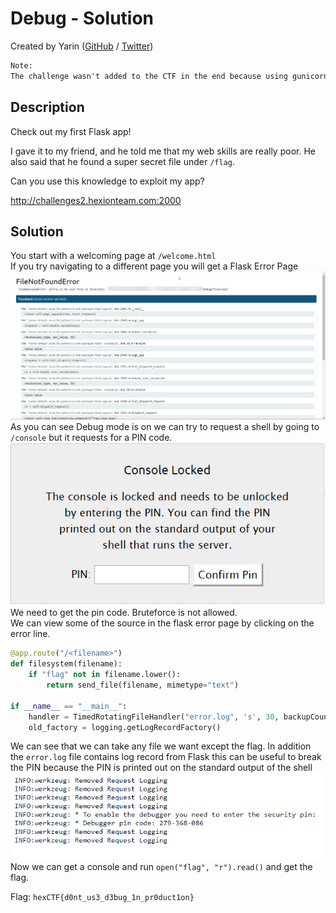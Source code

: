 # Debug - Solution

Created by Yarin ([GitHub](https://github.com/CmdEngineer) / [Twitter](https://twitter.com/CmdEngineer_))

```txt
Note:
The challenge wasn't added to the CTF in the end because using gunicorn on it would disable Flask's Debug mode, runing it without gunicorn was plausible but then everytime someone would bruteforce the pin we had to restart the server due to too many tries.
```

## Description

Check out my first Flask app!

I gave it to my friend, and he told me that my web skills are really poor.
He also said that he found a super secret file under `/flag`.

Can you use this knowledge to exploit my app?

http://challenges2.hexionteam.com:2000

## Solution

You start with a welcoming page at `/welcome.html` \
If you try navigating to a different page you will get a Flask Error Page
![Image Error](assets/flask_error.png)
As you can see Debug mode is on we can try to request a shell by going to `/console` but it requests for a PIN code.
![Image Error](assets/pin_code.png)
We need to get the pin code. Bruteforce is not allowed. \
We can view some of the source in the flask error page by clicking on the error line. 
```py
@app.route("/<filename>")
def filesystem(filename):
    if "flag" not in filename.lower():
        return send_file(filename, mimetype="text")
 
if __name__ == "__main__":
    handler = TimedRotatingFileHandler("error.log", 's', 30, backupCount=1)
    old_factory = logging.getLogRecordFactory()
```
We can see that we can take any file we want except the flag. In addition the `error.log` file contains log record from Flask this can be useful to break the PIN because the PIN is printed out on the standard output of the shell
![Image Error](assets/error_pin.png)
Now we can get a console and run `open("flag", "r").read()` and get the flag.

Flag: `hexCTF{d0nt_us3_d3bug_1n_pr0duct1on}`
